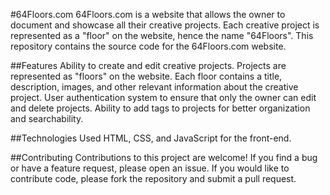 #64Floors.com
64Floors.com is a website that allows the owner to document and showcase all their creative projects. Each creative project is represented as a "floor" on the website, hence the name "64Floors". This repository contains the source code for the 64Floors.com website.

##Features
Ability to create and edit creative projects.
Projects are represented as "floors" on the website.
Each floor contains a title, description, images, and other relevant information about the creative project.
User authentication system to ensure that only the owner can edit and delete projects.
Ability to add tags to projects for better organization and searchability.

##Technologies Used
HTML, CSS, and JavaScript for the front-end.

##Contributing
Contributions to this project are welcome! If you find a bug or have a feature request, please open an issue. If you would like to contribute code, please fork the repository and submit a pull request.